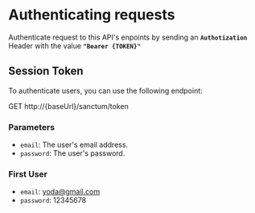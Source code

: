 # Authenticating requests

Authenticate request to this API's enpoints by sending an **`Authotization`** Header with the value **`"Bearer {TOKEN}"`**

## Session Token

To authenticate users, you can use the following endpoint:

GET http://{baseUrl}/sanctum/token

### Parameters

- `email`: The user's email address.
- `password`: The user's password.

### First User 

- `email`: yoda@gmail.com
- `password`: 12345678
